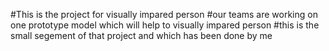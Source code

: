 #This is the project for visually impared person 
#our teams are working on one prototype model which will help to visually impared person 
#this is the small segement of that project and which has been done by me 
